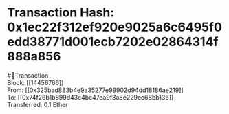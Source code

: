 
Transaction Hash: 0x1ec22f312ef920e9025a6c6495f0edd38771d001ecb7202e02864314f888a856
====================================================================================
  
#💸Transaction  
Block: [[14456766]]  
From: [[0x325bad883b4e9a35277e99902d94dd18186ae219]]  
To: [[0x74f26b1b899d43c4bc47ea9f3a8e229ec68bb136]]  
Transferred: 0.1 Ether